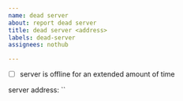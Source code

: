 ```yaml
---
name: dead server
about: report dead server
title: dead server <address>
labels: dead-server
assignees: nothub

---
```


* [ ] server is offline for an extended amount of time

server address: ``
